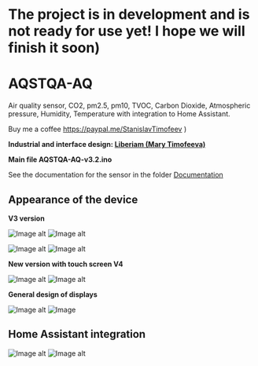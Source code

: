 # The project is in development and is not ready for use yet! I hope we will finish it soon)

# AQSTQA-AQ
Air quality sensor, CO2, pm2.5, pm10, TVOC, Carbon Dioxide, Atmospheric pressure, Humidity, Temperature with integration to Home Assistant.

Buy me a coffee https://paypal.me/StanislavTimofeev       )

**Industrial and interface design: [Liberiam (Mary Timofeeva)](https://www.linkedin.com/in/marija-timofeeva-184484382/)**

**Main file AQSTQA-AQ-v3.2.ino**

See the documentation for the sensor in the folder [Documentation](https://github.com/stiamon77/AQSTQA-AQ/blob/main/Documentation/Instructions.pdf)

## **Appearance of the device**
**V3 version**

![Image alt](https://github.com/stiamon77/AQSTQA-AQ/blob/main/image/v3l1sm.jpg) ![Image alt](https://github.com/stiamon77/AQSTQA-AQ/blob/main/image/v3l2sm.jpg)

![Image alt](https://github.com/stiamon77/AQSTQA-AQ/blob/main/image/v3b1sm.jpg) ![Image alt](https://github.com/stiamon77/AQSTQA-AQ/blob/main/image/v3b2sm.jpg)

**New version with touch screen V4**

![Image alt](https://github.com/stiamon77/AQSTQA-AQ/blob/main/image/v3b1sm.jpg) ![Image alt](https://github.com/stiamon77/AQSTQA-AQ/blob/main/image/v3l2sm.jpg)

**General design of displays**

![Image alt](https://github.com/stiamon77/AQSTQA-AQ/blob/main/image/Display%20narrow.png)  ![Image](https://github.com/stiamon77/AQSTQA-AQ/blob/main/image/Display%203%20big%20another%20font.png) 

## **Home Assistant integration**

![Image alt](https://github.com/stiamon77/AQSTQA-AQ/blob/main/image/ha1sm.jpg)  ![Image alt](https://github.com/stiamon77/AQSTQA-AQ/blob/main/image/ha2sm.jpg)
